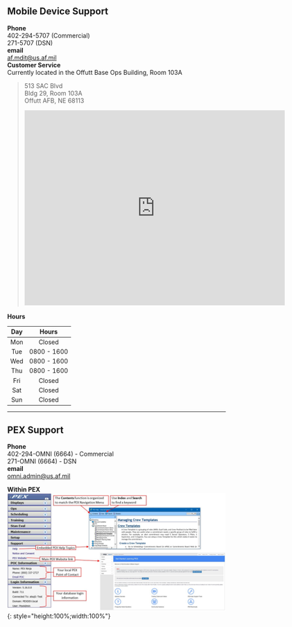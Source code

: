 ## Mobile Device Support

**Phone**  
402-294-5707 (Commercial)  
271-5707 (DSN)  
**email**  
af.mdit@us.af.mil  
**Customer Service**  
Currently located in the Offutt Base Ops Building, Room 103A  
>513 SAC Blvd   
Bldg 29, Room 103A    
Offutt AFB, NE 68113      
><iframe src="https://www.google.com/maps/embed?pb=!1m18!1m12!1m3!1d957.823025880329!2d-95.92107007074566!3d41.1225428089661!2m3!1f0!2f0!3f0!3m2!1i1024!2i768!4f13.1!3m3!1m2!1s0x879477037e7b100b%3A0x9ed3c18cb91c86a4!2sBOCKSCAR%20Customer%20Service!5e1!3m2!1sen!2sus!4v1578168489992!5m2!1sen!2sus" width="600" height="450" frameborder="0" style="border:0;" allowfullscreen=""></iframe>

**Hours**

| Day | Hours | 
| :------------: | :------------: | 
| Mon | Closed | 
| Tue | 0800 - 1600 |
| Wed | 0800 - 1600 |
| Thu | 0800 - 1600 | 
| Fri | Closed |
| Sat | Closed | 
| Sun | Closed | 

---

## PEX Support

**Phone**  
402-294-OMNI (6664) - Commercial  
271-OMNI (6664) - DSN  
**email**  
omni.admin@us.af.mil

**Within PEX**  
![image](img/Support/help_within_pex.jpg){: style="height:100%;width:100%"} 


